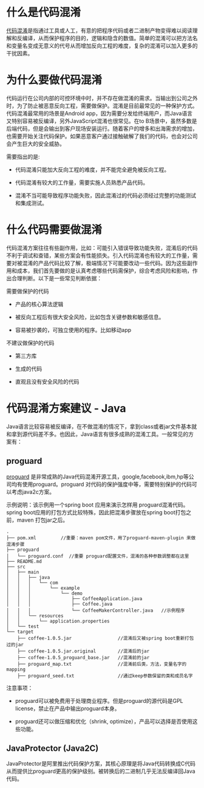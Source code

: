 # 什么是代码混淆

[代码混淆](https://en.wikipedia.org/wiki/Obfuscation_(software))是指通过工具或人工，有意的把程序代码或者二进制产物变得难以阅读理解和反编译，从而保护程序的目的，逻辑和隐含的数值。简单的混淆可以把方法名和变量名变成无意义的代号从而增加反向工程的难度，复杂的混淆可以加入更多的干扰因素。

# 为什么要做代码混淆

代码运行在公司内部的可控环境中时，并不存在做混淆的需求。当输出到公司之外时，为了防止被恶意反向工程，需要做保护。混淆是目前最常见的一种保护方式。代码混淆最常用的场景是Android app，因为需要分发给终端用户，而Java语言又特别容易被反编译，另外JavaScript混淆也很常见。在to B场景中，虽然多数是后端代码，但是会输出到客户现场安装运行。随着客户的增多和出海需求的增加，也需要开始关注代码保护。如果恶意客户通过接触破解了我们的代码，也会对公司会产生巨大的安全威胁。

需要指出的是:

- 代码混淆只能加大反向工程的难度，并不能完全避免被反向工程。

- 代码混淆有较大的工作量，需要实施人员熟悉产品代码。

- 混淆不当可能导致程序功能失败，因此混淆过的代码必须经过完整的功能测试和集成测试。

# 什么代码需要做混淆

代码混淆方案往往有些副作用，比如：可能引入错误导致功能失败，混淆后的代码不利于调试和查错，某些方案会有性能损失。引入代码混淆也有较大的工作量，需要对被混淆的产品代码比较了解，极端情况下可能要改动一些代码。因为这些副作用和成本，我们首先要做的是认真考虑哪些代码需保护，综合考虑风险和影响，作出合理判断。以下是一些常见判断依据：

需要做保护的代码

- 产品的核心算法逻辑

- 被反向工程后有很大安全风险，比如包含关键参数和敏感信息。

- 容易被抄袭的，可独立使用的程序。比如移动app

不建议做保护的代码

- 第三方库

- 生成的代码

- 直观且没有安全风险的代码

# 代码混淆方案建议 - Java

Java语言比较容易被反编译，在不做混淆的情况下，拿到class或者jar文件基本就和拿到源代码差不多。也因此，Java语言有很多成熟的混淆工具。一般常见的方案有：

## proguard 

[proguard](https://www.guardsquare.com/en/products/proguard) 是非常成熟的Java代码混淆开源工具，google,facebook,ibm,hp等公司均有使用proguard。proguard 对代码的保护强度中等，需要特别保护的代码可以考虑java2c方案。

示例说明：该示例用一个spring boot 应用来演示怎样用 proguard混淆代码。spring boot应用的打包方式比较特殊，因此把混淆步骤放在spring boot打包之前，maven 打包jar之后。

```plain
.
├── pom.xml         //重要：maven pom文件，用了proguard-maven-plugin 来做混淆步骤   
├── proguard
│   └── proguard.conf  //重要 proguard配置文件，混淆的各种参数调整都在这里
├── README.md
├── src
│   ├── main
│   │   ├── java
│   │   │   └── com
│   │   │       └── example
│   │   │           └── demo
│   │   │               ├── CoffeeApplication.java   
│   │   │               ├── Coffee.java
│   │   │               └── CoffeeMakerController.java   //示例程序
│   │   └── resources
│   │       └── application.properties
│   └── test
└── target
    ├── coffee-1.0.5.jar                 //混淆后又被spring boot重新打包过的jar
    ├── coffee-1.0.5.jar.original        //混淆后的jar
    ├── coffee-1.0.5_proguard_base.jar   //混淆前的jar
    ├── proguard_map.txt                 //混淆前后类，方法，变量名字的mapping
    ├── proguard_seed.txt                //通过keep参数保留的类和成员名字
```

注意事项：

- proguard可以被免费用于处理商业程序。但是proguard的源代码是GPL license，禁止在产品中输出proguard本身。

- proguard还可以做压缩和优化（shrink, optimize），产品可以选择是否使用这些功能。

##  JavaProtector (Java2C)



JavaProtector是阿里推出代码保护方案，其核心原理是将Java代码转换成C代码从而提供比proguard更高的保护级别。被转换后的二进制几乎无法反编译回Java代码。